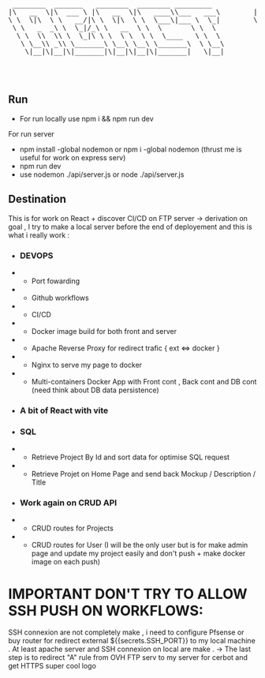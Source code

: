 <pre>
 ________  _______   ________  ________ _________           ________  ________  ________  _________  _______   ________ ________  ___       ___  ________     
|\   __  \|\  ___ \ |\   __  \|\   ____\\___   ___\        |\   __  \|\   __  \|\   __  \|\___   ___\\  ___ \ |\  _____\\   __  \|\  \     |\  \|\   __  \    
\ \  \|\  \ \   __/|\ \  \|\  \ \  \___\|___ \  \_|        \ \  \|\  \ \  \|\  \ \  \|\  \|___ \  \_\ \   __/|\ \  \__/\ \  \|\  \ \  \    \ \  \ \  \|\  \   
 \ \   _  _\ \  \_|/_\ \   __  \ \  \       \ \  \          \ \   ____\ \  \\\  \ \   _  _\   \ \  \ \ \  \_|/_\ \   __\\ \  \\\  \ \  \    \ \  \ \  \\\  \  
  \ \  \\  \\ \  \_|\ \ \  \ \  \ \  \____   \ \  \          \ \  \___|\ \  \\\  \ \  \\  \|   \ \  \ \ \  \_|\ \ \  \_| \ \  \\\  \ \  \____\ \  \ \  \\\  \ 
   \ \__\\ _\\ \_______\ \__\ \__\ \_______\  \ \__\          \ \__\    \ \_______\ \__\\ _\    \ \__\ \ \_______\ \__\   \ \_______\ \_______\ \__\ \_______\
    \|__|\|__|\|_______|\|__|\|__|\|_______|   \|__|           \|__|     \|_______|\|__|\|__|    \|__|  \|_______|\|__|    \|_______|\|_______|\|__|\|_______|
                                                                                                                                                              
                                                                                                                                                              
  </pre>                                                                                                                                                            


## Run 
- For run locally use npm i && npm run dev

For run server 
- npm install -global nodemon or npm i -global nodemon (thrust me is useful for work on express serv)
- npm run dev
- use nodemon ./api/server.js or node ./api/server.js

## Destination 
This is for work on React + discover CI/CD on FTP server 
-> derivation on goal , I try to make a local server before the end of deployement and this is what i really work : 
- ### DEVOPS 
- - Port fowarding 
- - Github workflows
- - CI/CD
- - Docker image build for both front and server 
- - Apache Reverse Proxy for redirect trafic { ext <=> docker }
- - Nginx to serve my page to docker  
- - Multi-containers Docker App with Front cont , Back cont and DB cont (need think about DB data persistence)
- ### A bit of React with vite
- ### SQL
- - Retrieve Project By Id and sort data for optimise SQL request 
- - Retrieve Projet on Home Page and send back Mockup / Description / Title 
- ### Work again on CRUD API 
- - CRUD routes for Projects
- - CRUD routes for User (I will be the only user but is for make admin page and update my project easily and don't push + make docker image on each push)


# IMPORTANT DON'T TRY TO ALLOW SSH PUSH ON WORKFLOWS: 
SSH connexion are not completely make , i need to configure Pfsense or buy router for redirect external ${{secrets.SSH_PORT}} to my local machine .
At least apache server and SSH connexion on local are make .
-> The last step is to redirect "A" rule from OVH FTP serv to my server for cerbot and get HTTPS super cool logo